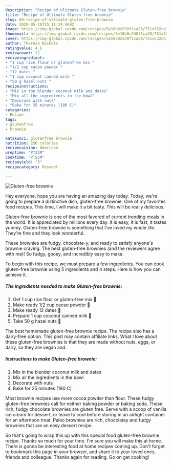 ```yaml
---
description: "Recipe of Ultimate Gluten-free brownie"
title: "Recipe of Ultimate Gluten-free brownie"
slug: 60-recipe-of-ultimate-gluten-free-brownie
date: 2020-05-16T15:11:24.669Z
image: https://img-global.cpcdn.com/recipes/5e10b8c538f1ca20/751x532cq70/gluten-free-brownie-recipe-main-photo.jpg
thumbnail: https://img-global.cpcdn.com/recipes/5e10b8c538f1ca20/751x532cq70/gluten-free-brownie-recipe-main-photo.jpg
cover: https://img-global.cpcdn.com/recipes/5e10b8c538f1ca20/751x532cq70/gluten-free-brownie-recipe-main-photo.jpg
author: Theresa Nichols
ratingvalue: 4.6
reviewcount: 12
recipeingredient:
- "1 cup rice flour or glutenfree mix "
- "1/2 cup cacao powder "
- "12 dates "
- "1 cup coconut canned milk "
- "50 g hazel nuts "
recipeinstructions:
- "Mix in the blender coconut milk and dates"
- "Mix all the ingredients in the bowl"
- "Decorate with nuts"
- "Bake for 25 minutes (180 С)"
categories:
- Recipe
tags:
- glutenfree
- brownie

katakunci: glutenfree brownie 
nutrition: 256 calories
recipecuisine: American
preptime: "PT32M"
cooktime: "PT55M"
recipeyield: "3"
recipecategory: Dessert

---
```



![Gluten-free brownie](https://img-global.cpcdn.com/recipes/5e10b8c538f1ca20/751x532cq70/gluten-free-brownie-recipe-main-photo.jpg)

Hey everyone, hope you are having an amazing day today. Today, we're going to prepare a distinctive dish, gluten-free brownie. One of my favorites food recipes. This time, I will make it a bit tasty. This will be really delicious.

Gluten-free brownie is one of the most favored of current trending meals in the world. It is appreciated by millions every day. It is easy, it is fast, it tastes yummy. Gluten-free brownie is something that I've loved my whole life. They're fine and they look wonderful.

These brownies are fudgy, chocolate-y, and ready to satisfy anyone&#39;s brownie craving. The best gluten-free brownies (and the reviewers agree with me)! So fudgy, gooey, and incredibly easy to make.


To begin with this recipe, we must prepare a few ingredients. You can cook gluten-free brownie using 5 ingredients and 4 steps. Here is how you can achieve it.

<!--inarticleads1-->

##### The ingredients needed to make Gluten-free brownie:

1. Get 1 cup rice flour or gluten-free mix 🍚
1. Make ready 1/2 cup cacao powder 🍫
1. Make ready 12 dates 🌴
1. Prepare 1 cup coconut canned milk 🥥
1. Take 50 g hazel nuts 🌰


The best homemade gluten-free brownie recipe. The recipe also has a dairy-free option. This post may contain affiliate links. What I love about these gluten-free brownies is that they are made without nuts, eggs, or dairy, so they are vegan and. 

<!--inarticleads2-->

##### Instructions to make Gluten-free brownie:

1. Mix in the blender coconut milk and dates
1. Mix all the ingredients in the bowl
1. Decorate with nuts
1. Bake for 25 minutes (180 С)


Most brownie recipes use more cocoa powder than flour. These fudgy gluten-free brownies call for neither baking powder or baking soda. These rich, fudgy chocolate brownies are gluten free. Serve with a scoop of vanilla ice cream for dessert, or leave to cool before storing in an airtight container for an afternoon treat. Paleo brownies are rich, chocolatey and fudgy brownies that are an easy dessert recipe. 

So that's going to wrap this up with this special food gluten-free brownie recipe. Thanks so much for your time. I'm sure you will make this at home. There is gonna be interesting food at home recipes coming up. Don't forget to bookmark this page in your browser, and share it to your loved ones, friends and colleague. Thanks again for reading. Go on get cooking!
